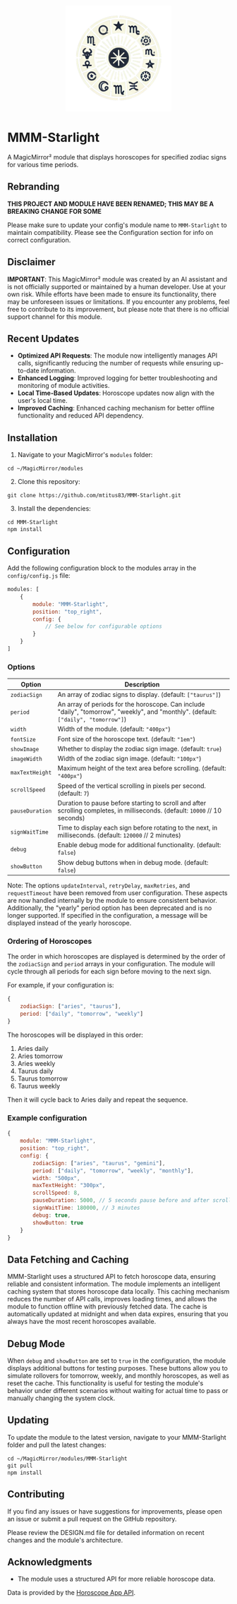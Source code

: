 <p align="center">
  <img src="https://github.com/mtitus83/MMM-Starlight/blob/devel/assets/starlight-icon-docs.png" alt="Starlight Icon" width="240" height="240">
</p>


# MMM-Starlight


A MagicMirror² module that displays horoscopes for specified zodiac signs for various time periods.

## Rebranding

**THIS PROJECT AND MODULE HAVE BEEN RENAMED; THIS MAY BE A BREAKING CHANGE FOR SOME** 

Please make sure to update your config's module name to `MMM-Starlight` to maintain compatibility. Please see the Configuration section for info on correct configuration.

## Disclaimer

**IMPORTANT**: This MagicMirror² module was created by an AI assistant and is not officially supported or maintained by a human developer. Use at your own risk. While efforts have been made to ensure its functionality, there may be unforeseen issues or limitations. If you encounter any problems, feel free to contribute to its improvement, but please note that there is no official support channel for this module.

## Recent Updates

- **Optimized API Requests**: The module now intelligently manages API calls, significantly reducing the number of requests while ensuring up-to-date information.
- **Enhanced Logging**: Improved logging for better troubleshooting and monitoring of module activities.
- **Local Time-Based Updates**: Horoscope updates now align with the user's local time.
- **Improved Caching**: Enhanced caching mechanism for better offline functionality and reduced API dependency.

## Installation

1. Navigate to your MagicMirror's `modules` folder:
```
cd ~/MagicMirror/modules
```
2. Clone this repository:
```
git clone https://github.com/mtitus83/MMM-Starlight.git
```
3. Install the dependencies:
```
cd MMM-Starlight
npm install
```

## Configuration

Add the following configuration block to the modules array in the `config/config.js` file:

```javascript
modules: [
    {
        module: "MMM-Starlight",
        position: "top_right",
        config: {
            // See below for configurable options
        }
    }
]
```

### Options

| Option           | Description                                                                                     |
|------------------|-------------------------------------------------------------------------------------------------|
| `zodiacSign`     | An array of zodiac signs to display. (default: `["taurus"]`)                                    |
| `period`         | An array of periods for the horoscope. Can include "daily", "tomorrow", "weekly", and "monthly". (default: `["daily", "tomorrow"]`) |
| `width`          | Width of the module. (default: `"400px"`)                                                       |
| `fontSize`       | Font size of the horoscope text. (default: `"1em"`)                                             |
| `showImage`      | Whether to display the zodiac sign image. (default: `true`)                                     |
| `imageWidth`     | Width of the zodiac sign image. (default: `"100px"`)                                            |
| `maxTextHeight`  | Maximum height of the text area before scrolling. (default: `"400px"`)                          |
| `scrollSpeed`    | Speed of the vertical scrolling in pixels per second. (default: `7`)                            |
| `pauseDuration`  | Duration to pause before starting to scroll and after scrolling completes, in milliseconds. (default: `10000` // 10 seconds) |
| `signWaitTime`   | Time to display each sign before rotating to the next, in milliseconds. (default: `120000` // 2 minutes) |
| `debug`          | Enable debug mode for additional functionality. (default: `false`)                              |
| `showButton`     | Show debug buttons when in debug mode. (default: `false`)                                       |

Note: The options `updateInterval`, `retryDelay`, `maxRetries`, and `requestTimeout` have been removed from user configuration. These aspects are now handled internally by the module to ensure consistent behavior. Additionally, the "yearly" period option has been deprecated and is no longer supported. If specified in the configuration, a message will be displayed instead of the yearly horoscope.

### Ordering of Horoscopes

The order in which horoscopes are displayed is determined by the order of the `zodiacSign` and `period` arrays in your configuration. The module will cycle through all periods for each sign before moving to the next sign. 

For example, if your configuration is:

```javascript
{
    zodiacSign: ["aries", "taurus"],
    period: ["daily", "tomorrow", "weekly"]
}
```

The horoscopes will be displayed in this order:

1. Aries daily
2. Aries tomorrow
3. Aries weekly
4. Taurus daily
5. Taurus tomorrow
6. Taurus weekly

Then it will cycle back to Aries daily and repeat the sequence.

### Example configuration

```javascript
{
    module: "MMM-Starlight",
    position: "top_right",
    config: {
        zodiacSign: ["aries", "taurus", "gemini"],
        period: ["daily", "tomorrow", "weekly", "monthly"],
        width: "500px",
        maxTextHeight: "300px",
        scrollSpeed: 8,
        pauseDuration: 5000, // 5 seconds pause before and after scrolling
        signWaitTime: 180000, // 3 minutes
        debug: true,
        showButton: true
    }
}
```

## Data Fetching and Caching

MMM-Starlight uses a structured API to fetch horoscope data, ensuring reliable and consistent information. The module implements an intelligent caching system that stores horoscope data locally. This caching mechanism reduces the number of API calls, improves loading times, and allows the module to function offline with previously fetched data. The cache is automatically updated at midnight and when data expires, ensuring that you always have the most recent horoscopes available.

## Debug Mode

When `debug` and `showButton` are set to `true` in the configuration, the module displays additional buttons for testing purposes. These buttons allow you to simulate rollovers for tomorrow, weekly, and monthly horoscopes, as well as reset the cache. This functionality is useful for testing the module's behavior under different scenarios without waiting for actual time to pass or manually changing the system clock.

## Updating

To update the module to the latest version, navigate to your MMM-Starlight folder and pull the latest changes:

```
cd ~/MagicMirror/modules/MMM-Starlight
git pull
npm install
```

## Contributing

If you find any issues or have suggestions for improvements, please open an issue or submit a pull request on the GitHub repository.

Please review the DESIGN.md file for detailed information on recent changes and the module's architecture.

## Acknowledgments

- The module uses a structured API for more reliable horoscope data.

Data is provided by the [Horoscope App API](https://horoscope-app-api.vercel.app/).
